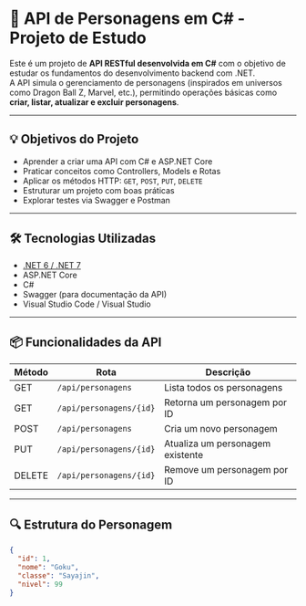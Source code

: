 # 🧠 API de Personagens em C# - Projeto de Estudo

Este é um projeto de **API RESTful desenvolvida em C#** com o objetivo de estudar os fundamentos do desenvolvimento backend com .NET.  
A API simula o gerenciamento de personagens (inspirados em universos como Dragon Ball Z, Marvel, etc.), permitindo operações básicas como **criar, listar, atualizar e excluir personagens**.

---

## 💡 Objetivos do Projeto

- Aprender a criar uma API com C# e ASP.NET Core
- Praticar conceitos como Controllers, Models e Rotas
- Aplicar os métodos HTTP: `GET`, `POST`, `PUT`, `DELETE`
- Estruturar um projeto com boas práticas
- Explorar testes via Swagger e Postman

---

## 🛠️ Tecnologias Utilizadas

- [.NET 6 / .NET 7](https://dotnet.microsoft.com/)
- ASP.NET Core
- C#
- Swagger (para documentação da API)
- Visual Studio Code / Visual Studio

---

## 📦 Funcionalidades da API

| Método | Rota               | Descrição                         |
|--------|--------------------|-----------------------------------|
| GET    | `/api/personagens` | Lista todos os personagens        |
| GET    | `/api/personagens/{id}` | Retorna um personagem por ID  |
| POST   | `/api/personagens` | Cria um novo personagem           |
| PUT    | `/api/personagens/{id}` | Atualiza um personagem existente |
| DELETE | `/api/personagens/{id}` | Remove um personagem por ID     |

---

## 🔍 Estrutura do Personagem

```json
{
  "id": 1,
  "nome": "Goku",
  "classe": "Sayajin",
  "nivel": 99
}
